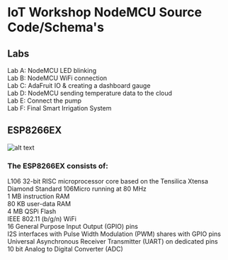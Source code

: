# IoT Workshop NodeMCU Source Code/Schema's 

## Labs <br>
Lab A: NodeMCU LED blinking <br>
Lab B: NodeMCU WiFi connection <br>
Lab C: AdaFruit IO & creating a dashboard gauge <br>
Lab D: NodeMCU sending temperature data to the cloud <br>
Lab E: Connect the pump <br>
Lab F: Final Smart Irrigation System <br> 

## ESP8266EX

![alt text](https://raw.githubusercontent.com/spacehuhn/nodemcu-devkit-v1.0/master/Documents/NODEMCU_DEVKIT_V1.0_PINMAP.png)

### The ESP8266EX consists of:
L106 32-bit RISC microprocessor core based on the Tensilica Xtensa Diamond Standard 106Micro running at 80 MHz <br>
1 MB instruction RAM <br>
80 KB user-data RAM <br>
4 MB QSPi Flash <br>
IEEE 802.11 (b/g/n) WiFi <br>
16 General Purpose Input Output (GPIO) pins <br>
I2S interfaces with Pulse Width Modulation (PWM) shares with GPIO pins <br>
Universal Asynchronous Receiver Transmitter (UART) on dedicated pins <br>
10 bit Analog to Digital Converter (ADC) <br>
